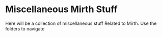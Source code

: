 # Miscellaneous Mirth Stuff
Here will be a collection of miscellaneous stuff Related to Mirth. Use the folders to navigate
